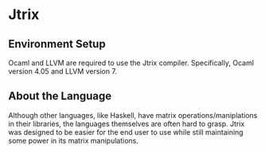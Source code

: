 # Jtrix

## Environment Setup
Ocaml and LLVM are required to use the Jtrix compiler. Specifically, Ocaml version 4.05 and LLVM version 7.

## About the Language
Although other languages, like Haskell, have matrix operations/maniplations in their libraries, the languages themselves are often hard to grasp. Jtrix was designed to be easier for the end user to use while still maintaining some power in its matrix manipulations.
